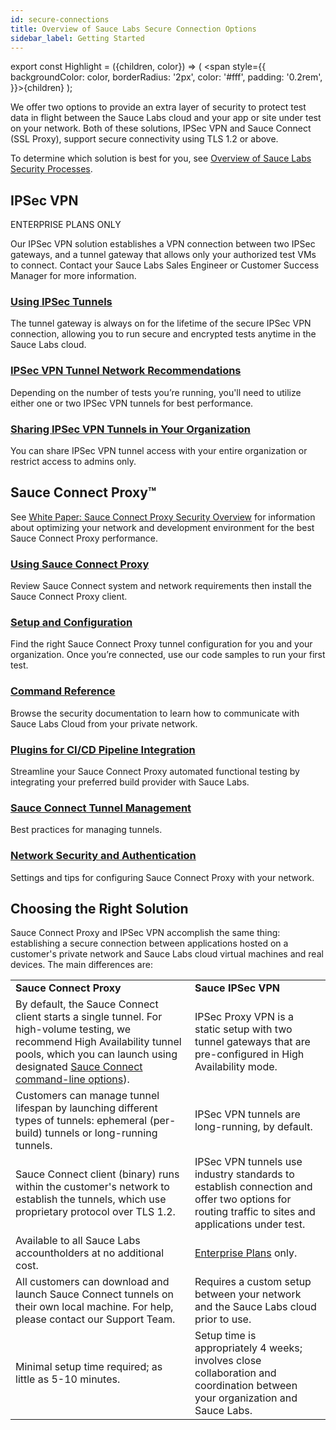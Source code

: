 ```yaml
---
id: secure-connections
title: Overview of Sauce Labs Secure Connection Options
sidebar_label: Getting Started
---
```


export const Highlight = ({children, color}) => ( <span style={{
      backgroundColor: color,
      borderRadius: '2px',
      color: '#fff',
      padding: '0.2rem',
    }}>{children}</span> );

We offer two options to provide an extra layer of security to protect test data in flight between the Sauce Labs cloud and your app or site under test on your network. Both of these solutions, IPSec VPN and Sauce Connect (SSL Proxy), support secure connectivity using TLS 1.2 or above.

To determine which solution is best for you, see [Overview of Sauce Labs Security Processes](https://saucelabs.com/resources/white-papers/overview-of-sauce-labs-security-processes).

## IPSec VPN

<p> <Highlight color="#013a70">ENTERPRISE PLANS ONLY</Highlight> </p>

Our IPSec VPN solution establishes a VPN connection between two IPSec gateways, and a tunnel gateway that allows only your authorized test VMs to connect. Contact your Sauce Labs Sales Engineer or Customer Success Manager for more information.

<div class="box-wrapper" markdown="1">
  <div class="box box1 card">
    <div class="container">
    <h3><a href="/secure-connections/ipsec-vpn#testing-with-ipsec-vpn-tunnels">Using IPSec Tunnels</a></h3>
    <p>The tunnel gateway is always on for the lifetime of the secure IPSec VPN connection, allowing you to run secure and encrypted tests anytime in the Sauce Labs cloud.</p>
    </div>
  </div>

  <div class="box box2 card">
    <div class="container">
    <h3><a href="/secure-connections/ipsec-vpn#bandwidth-recommendations">IPSec VPN Tunnel Network Recommendations</a></h3>
    <p>Depending on the number of tests you’re running, you'll need to utilize either one or two IPSec VPN tunnels for best performance.</p>
    </div>
  </div>
  </div>

  <div class="box boxwidebottom card">
    <div class="container">
    <h3><a href="/secure-connections/ipsec-vpn#tunnel-permissions">Sharing IPSec VPN Tunnels in Your Organization</a></h3>
    <p>You can share IPSec VPN tunnel access with your entire organization or restrict access to admins only.</p>
    </div>
  </div>

## Sauce Connect Proxy™

  See [White Paper: Sauce Connect Proxy Security Overview](https://saucelabs.com/resources/white-papers/sauce-connect-proxy-security-overview) for information about optimizing your network and development environment for the best Sauce Connect Proxy performance.

  <div class="box-wrapper" markdown="1">
    <div class="box box1 card">
      <div class="container">
      <h3><a href="https://wiki.saucelabs.com/pages/viewpage.action?pageId=48365718">Using Sauce Connect Proxy</a></h3>
      <p>Review Sauce Connect system and network requirements then install the Sauce Connect Proxy client.</p>
      </div>
    </div>
    <div class="box box2 card">
      <div class="container">
      <h3><a href="https://wiki.saucelabs.com/display/DOCS/Sauce+Connect+Proxy+Setup+and+Configuration">Setup and Configuration</a></h3>
      <p>Find the right Sauce Connect Proxy tunnel configuration for you and your organization. Once you’re connected, use our code samples to run your first test.</p>
      </div>
    </div>
    <div class="box box3 card">
      <div class="container">
      <h3><a href="https://wiki.saucelabs.com/display/DOCS/Sauce+Connect+Proxy+Command-Line+Quick+Reference+Guide">Command Reference</a></h3>
      <p>Browse the security documentation to learn how to communicate with Sauce Labs Cloud from your private network.</p>
      </div>
    </div>
    <div class="box box4 card">
      <div class="container">
      <h3><a href="https://wiki.saucelabs.com/display/DOCS/Setting+Up+CI+Platform+Integrations+with+Sauce+Plugins">Plugins for CI/CD Pipeline Integration</a></h3>
      <p>Streamline your Sauce Connect Proxy automated functional testing by integrating your preferred build provider with Sauce Labs.</p>
      </div>
    </div>
    <div class="box box5 card">
      <div class="container">
      <h3><a href="https://wiki.saucelabs.com/display/DOCS/Sauce+Connect+Proxy+Tunnel+Management">Sauce Connect Tunnel Management</a></h3>
      <p>Best practices for managing tunnels.</p>
      </div>
    </div>
    <div class="box box6 card">
      <div class="container">
      <h3><a href="https://wiki.saucelabs.com/display/DOCS/Sauce+Connect+Proxy+and+Network+Security">Network Security and Authentication</a></h3>
      <p>Settings and tips for configuring Sauce Connect Proxy with your network.</p>
      </div>
    </div>
  </div>


## Choosing the Right Solution

Sauce Connect Proxy and IPSec VPN accomplish the same thing: establishing a secure connection between applications hosted on a customer's private network and Sauce Labs cloud virtual machines and real devices. The main differences are:

<table>
  <tr>
   <td><strong>Sauce Connect Proxy</strong>
   </td>
   <td><strong>Sauce IPSec VPN</strong>
   </td>
  </tr>
  <tr>
   <td>By default, the Sauce Connect client starts a single tunnel. For high-volume testing, we recommend High Availability tunnel pools, which you can launch using designated <a href="/dev/cli/sauce-connect-proxy.md">Sauce Connect command-line options</a>).
   </td>
   <td>IPSec Proxy VPN is a static setup with two tunnel gateways that are pre-configured in High Availability mode.
   </td>
  </tr>
  <tr>
   <td>Customers can manage tunnel lifespan by launching different types of tunnels: ephemeral (per-build) tunnels or long-running tunnels.
   </td>
   <td>IPSec VPN tunnels are long-running, by default.
   </td>
  </tr>
  <tr>
   <td>Sauce Connect client (binary) runs within the customer's network to establish the tunnels, which use proprietary protocol over TLS 1.2.
   </td>
   <td>IPSec VPN tunnels use industry standards to establish connection and offer two options for routing traffic to sites and applications under test.
   </td>
  </tr>
  <tr>
   <td>Available to all Sauce Labs accountholders at no additional cost.
   </td>
   <td><a href="https://saucelabs.com/pricing">Enterprise Plans</a> only.
   </td>
  </tr>
  <tr>
   <td>All customers can download and launch Sauce Connect tunnels on their own local machine. For help, please contact our Support Team.
   </td>
   <td>Requires a custom setup between your network and the Sauce Labs cloud prior to use.
   </td>
  </tr>
  <tr>
   <td>Minimal setup time required; as little as 5-10 minutes.
   </td>
   <td>Setup time is appropriately 4 weeks; involves close collaboration and coordination between your organization and Sauce Labs.
   </td>
  </tr>
</table>
